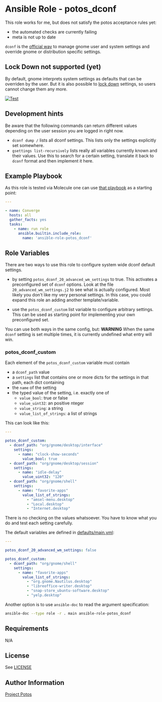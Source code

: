 
# Ansible Role - potos\_dconf

This role works for me, but does not satisfy the potos acceptance rules yet:

* the automated checks are currently failing
* meta is not up to date

`dconf` is the [official way](https://help.gnome.org/admin/system-admin-guide/stable/dconf.html.en) to manage
gnome user and system settings and override gnome or distribution specific settings.

## Lock Down not supported (yet)

By default, gnome interprets system settings as defaults that can be overriden by the user.
But it is also possible to [lock down](https://help.gnome.org/admin/system-admin-guide/stable/dconf-lockdown.html.en)
settings, so users cannot change them any more.

[![Test](https://github.com/nis65/ansible-role-potos_dconf/actions/workflows/test.yml/badge.svg)](https://github.com/nis65/ansible-role-potos_dconf/actions/workflows/test.yml)

## Development hints

Be aware that the following commands can return different values
depending on the user session you are logged in right now.


* `dconf dump /` lists all dconf settings. This lists only
  the settings explicitly set somewhere.
* `gsettings list-recursively` lists really all variables
  currently known and their values. Use this to search for
  a certain setting, translate it back to `dconf` format
  and then implement it here.

## Example Playbook

As this role is tested via Molecule one can use [that
playbook](./molecule/default/converge.yml) as a starting point:

```yaml
---

- name: Converge
  hosts: all
  gather_facts: yes
  tasks:
    - name: run role
      ansible.builtin.include_role:
        name: 'ansible-role-potos_dconf'
```

## Role Variables

There are two ways to use this role to configure system wide dconf default settings.

* by setting `potos_dconf_20_advanced_wm_settings` to true. This activates a preconfigured
  set of `dconf` options. Look at the file `20_advanced_wm_settings.j2` to see what
  is actually configured. Most likely you don't like my very personal settings. In this
  case, you could expand this role an adding another template/variable.

* use the `potos_dconf_custom` list variable to configure arbitrary settings. This
  can be used as starting point for implementing your own preconfigured set.

You can use both ways in the same config, but: **WARNING** When the same `dconf` setting
is set multiple times, it is currently undefined what entry will win.

### potos\_dconf\_custom

Each element of the `potos_dconf_custom` variable must contain

* a `dconf_path` value
* a `settings` list that contains one or more dicts for the settings in that path, each dict containing
* the `name` of the setting
* the typed value of the setting, i.e. exactly one of
  * `value_bool`: true or false
  * `value_uint32`: an positive nteger
  * `value_string`: a string
  * `value_list_of_strings`: a list of strings

This can look like this:

```yaml
---

potos_dconf_custom:
  - dconf_path: "org/gnome/desktop/interface"
    settings:
      - name: "clock-show-seconds"
        value_bool: true
  - dconf_path: "org/gnome/desktop/session"
    settings:
      - name: "idle-delay"
        value_uint32: "120"
  - dconf_path: "org/gnome/shell"
    settings:
      - name: "favorite-apps"
        value_list_of_strings:
          - "amsel-menu.desktop"
          - "Local.desktop"
          - "Internet.desktop"
```

There is no checking on the values whatsoever. You have to
know what you do and test each setting carefully.

The default variables are defined in [defaults/main.yml](./defaults/main.yml):

```yaml
---

potos_dconf_20_advanced_wm_settings: false

potos_dconf_custom:
  - dconf_path: "org/gnome/shell"
    settings:
      - name: "favorite-apps"
        value_list_of_strings:
          - "org.gnome.Nautilus.desktop"
          - "libreoffice-writer.desktop"
          - "snap-store_ubuntu-software.desktop"
          - "yelp.desktop"
```

Another option is to use `ansible-doc` to read the argument specification:

```sh
ansible-doc --type role -r . main ansible-role-potos_dconf
```

## Requirements

N/A

## License

See [LICENSE](./LICENSE)

## Author Information

[Project Potos](https://github.com/projectpotos)

